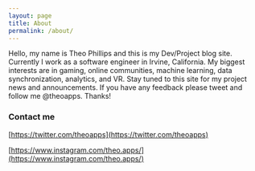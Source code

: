 ```yaml
---
layout: page
title: About
permalink: /about/
---
```


Hello, my name is Theo Phillips and this is my Dev/Project blog site. Currently I work as a software engineer in Irvine, California. My biggest interests are in gaming, online communities, machine learning, data synchronization, analytics, and VR. Stay tuned to this site for my project news and announcements. If you have any feedback please tweet and follow me @theoapps. Thanks!

### Contact me

[https://twitter.com/theoapps](https://twitter.com/theoapps)

[https://www.instagram.com/theo.apps/](https://www.instagram.com/theo.apps/)
